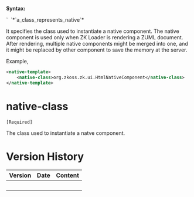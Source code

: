**Syntax:**

<native-template>  
`  `<native-class>*`a_class_represents_native`*</native-class>  
</native-template>

It specifies the class used to instantiate a native component. The
native component is used only when ZK Loader is rendering a ZUML
document. After rendering, multiple native components might be merged
into one, and it might be replaced by other component to save the memory
at the server.

Example,

``` xml
<native-template>
    <native-class>org.zkoss.zk.ui.HtmlNativeComponent</native-class>
</native-template>
```

# native-class

`[Required]`

The class used to instantiate a natve component.

# Version History

| Version | Date | Content |
|---------|------|---------|
|         |      |         |
